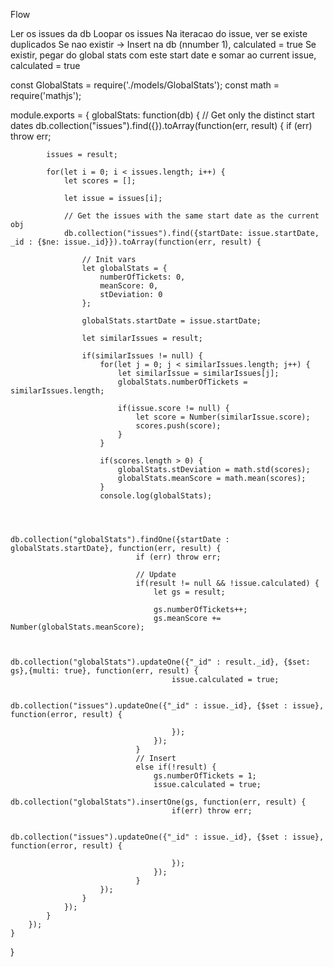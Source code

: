 Flow 


Ler os issues da db
Loopar os issues
Na iteracao do issue, ver se existe duplicados
Se nao existir -> Insert na db (nnumber 1), calculated = true
Se existir, pegar do global stats com este start date e somar ao current issue, calculated = true





const GlobalStats = require('./models/GlobalStats');
const math = require('mathjs');

module.exports = {
    globalStats: function(db) {
        // Get only the distinct start dates
        db.collection("issues").find({}).toArray(function(err, result) {
            if (err) throw err;

            issues = result;
    
            for(let i = 0; i < issues.length; i++) {
                let scores = [];

                let issue = issues[i];
                
                // Get the issues with the same start date as the current obj
                db.collection("issues").find({startDate: issue.startDate, _id : {$ne: issue._id}}).toArray(function(err, result) {

                    // Init vars
                    let globalStats = {
                        numberOfTickets: 0,
                        meanScore: 0,
                        stDeviation: 0
                    };

                    globalStats.startDate = issue.startDate;

                    let similarIssues = result;

                    if(similarIssues != null) {
                        for(let j = 0; j < similarIssues.length; j++) {
                            let similarIssue = similarIssues[j];
                            globalStats.numberOfTickets = similarIssues.length;

                            if(issue.score != null) {
                                let score = Number(similarIssue.score);
                                scores.push(score);
                            }
                        }

                        if(scores.length > 0) {
                            globalStats.stDeviation = math.std(scores);
                            globalStats.meanScore = math.mean(scores);
                        }          
                        console.log(globalStats);



                            db.collection("globalStats").findOne({startDate : globalStats.startDate}, function(err, result) {
                                if (err) throw err;

                                // Update
                                if(result != null && !issue.calculated) {
                                    let gs = result;
                                    
                                    gs.numberOfTickets++;
                                    gs.meanScore += Number(globalStats.meanScore);


                                    db.collection("globalStats").updateOne({"_id" : result._id}, {$set: gs},{multi: true}, function(err, result) {
                                        issue.calculated = true;
                        
                                        db.collection("issues").updateOne({"_id" : issue._id}, {$set : issue}, function(error, result) {

                                        });
                                    });
                                }
                                // Insert
                                else if(!result) {
                                    gs.numberOfTickets = 1;
                                    issue.calculated = true;
                                    db.collection("globalStats").insertOne(gs, function(err, result) {
                                        if(err) throw err;

                                        db.collection("issues").updateOne({"_id" : issue._id}, {$set : issue}, function(error, result) {

                                        });
                                    });
                                }
                        });
                    }
                });
            }
        });
    }
}